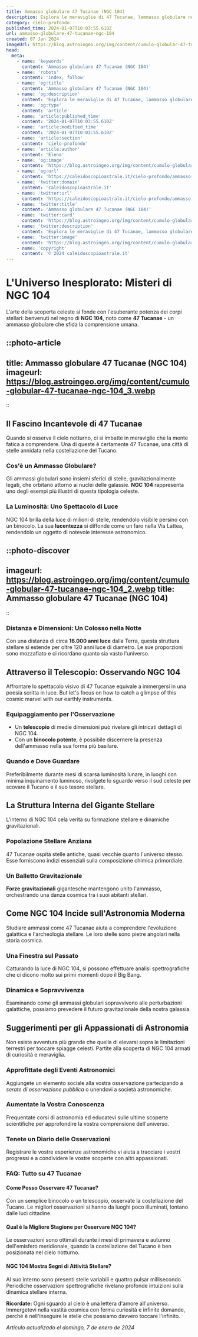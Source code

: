 ```yaml
---
title: Ammasso globulare 47 Tucanae (NGC 104)
description: Esplora le meraviglie di 47 Tucanae, lammasso globulare nel cielo australe. Scopri segreti e curiosità di NGC 104.
category: cielo-profondo
published_time: 2024-01-07T10:03:55.610Z
url: ammasso-globulare-47-tucanae-ngc-104
created: 07 Jan 2024
imageUrl: https://blog.astroingeo.org/img/content/cumulo-globular-47-tucanae-ngc-104_3.webp
head:
  meta:
    - name: 'keywords'
      content: 'Ammasso globulare 47 Tucanae (NGC 104)'
    - name: 'robots'
      content: 'index, follow'
    - name: 'og:title'
      content: 'Ammasso globulare 47 Tucanae (NGC 104)'
    - name: 'og:description'
      content: 'Esplora le meraviglie di 47 Tucanae, lammasso globulare nel cielo australe. Scopri segreti e curiosità di NGC 104.'
    - name: 'og:type'
      content: 'article'
    - name: 'article:published_time'
      content: '2024-01-07T10:03:55.610Z'
    - name: 'article:modified_time'
      content: '2024-01-07T10:03:55.610Z'
    - name: 'article:section'
      content: 'cielo-profondo'
    - name: 'article:author'
      content: 'Elena'
    - name: 'og:image'
      content: 'https://blog.astroingeo.org/img/content/cumulo-globular-47-tucanae-ngc-104_3.webp'
    - name: 'og:url'
      content: 'https://caleidoscopioastrale.it/cielo-profondo/ammasso-globulare-47-tucanae-ngc-104'
    - name: 'twitter:domain'
      content: 'caleidoscopioastrale.it'
    - name: 'twitter:url'
      content: 'https://caleidoscopioastrale.it/cielo-profondo/ammasso-globulare-47-tucanae-ngc-104'
    - name: 'twitter:title'
      content: 'Ammasso globulare 47 Tucanae (NGC 104)'
    - name: 'twitter:card'
      content: 'https://blog.astroingeo.org/img/content/cumulo-globular-47-tucanae-ngc-104_3.webp'
    - name: 'twitter:description'
      content: 'Esplora le meraviglie di 47 Tucanae, lammasso globulare nel cielo australe. Scopri segreti e curiosità di NGC 104.'
    - name: 'twitter:image'
      content: 'https://blog.astroingeo.org/img/content/cumulo-globular-47-tucanae-ngc-104_3.webp'
    - name: 'copyright'
      content: '© 2024 caleidoscopioastrale.it'
---
```

# L'Universo Inesplorato: Misteri di NGC 104 

L'arte della scoperta celeste si fonde con l'esuberante potenza dei corpi stellari: benvenuti nel regno di **NGC 104**, noto come **47 Tucanae** - un ammasso globulare che sfida la comprensione umana. 

::photo-article
---
title: Ammasso globulare 47 Tucanae (NGC 104)
imageurl: https://blog.astroingeo.org/img/content/cumulo-globular-47-tucanae-ngc-104_3.webp
---
::

## Il Fascino Incantevole di 47 Tucanae

Quando si osserva il cielo notturno, ci si imbatte in meraviglie che la mente fatica a comprendere. Una di queste è certamente 47 Tucanae, una città di stelle annidata nella costellazione del Tucano.

### Cos'è un Ammasso Globulare?

Gli ammassi globulari sono insiemi sferici di stelle, gravitazionalmente legati, che orbitano attorno ai nuclei delle galassie. **NGC 104** rappresenta uno degli esempi più illustri di questa tipologia celeste.

### La Luminosità: Uno Spettacolo di Luce

NGC 104 brilla della luce di milioni di stelle, rendendolo visibile persino con un binocolo. La sua **lucentezza** si diffonde come un faro nella Via Lattea, rendendolo un oggetto di notevole interesse astronomico.

::photo-discover
---
imageurl: https://blog.astroingeo.org/img/content/cumulo-globular-47-tucanae-ngc-104_2.webp
title: Ammasso globulare 47 Tucanae (NGC 104)
---
::

### Distanza e Dimensioni: Un Colosso nella Notte

Con una distanza di circa **16.000 anni luce** dalla Terra, questa struttura stellare si estende per oltre 120 anni luce di diametro. Le sue proporzioni sono mozzafiato e ci ricordano quanto sia vasto l'universo.

## Attraverso il Telescopio: Osservando NGC 104

Affrontare lo spettacolo visivo di 47 Tucanae equivale a immergersi in una poesia scritta in luce. But let's focus on how to catch a glimpse of this cosmic marvel with our earthly instruments.

### Equipaggiamento per l'Osservazione

- Un **telescopio** di medie dimensioni può rivelare gli intricati dettagli di NGC 104.
- Con un **binocolo potente**, è possibile discernere la presenza dell'ammasso nella sua forma più basilare.

### Quando e Dove Guardare

Preferibilmente durante mesi di scarsa luminosità lunare, in luoghi con minima inquinamento luminoso, rivolgete lo sguardo verso il sud celeste per scovare il Tucano e il suo tesoro stellare.

## La Struttura Interna del Gigante Stellare

L'interno di NGC 104 cela verità su formazione stellare e dinamiche gravitazionali. 

### Popolazione Stellare Anziana

47 Tucanae ospita stelle antiche, quasi vecchie quanto l'universo stesso. Esse forniscono indizi essenziali sulla composizione chimica primordiale.

### Un Balletto Gravitazionale

**Forze gravitazionali** gigantesche mantengono unito l'ammasso, orchestrando una danza cosmica tra i suoi abitanti stellari.

## Come NGC 104 Incide sull'Astronomia Moderna

Studiare ammassi come 47 Tucanae aiuta a comprendere l'evoluzione galattica e l'archeologia stellare. Le loro stelle sono pietre angolari nella storia cosmica.

### Una Finestra sul Passato

Catturando la luce di NGC 104, si possono effettuare analisi spettrografiche che ci dicono molto sui primi momenti dopo il Big Bang.

### Dinamica e Sopravvivenza

Esaminando come gli ammassi globulari sopravvivono alle perturbazioni galattiche, possiamo prevedere il futuro gravitazionale della nostra galassia.

## Suggerimenti per gli Appassionati di Astronomia

Non esiste avventura più grande che quella di elevarsi sopra le limitazioni terrestri per toccare spiagge celesti. Partite alla scoperta di NGC 104 armati di curiosità e meraviglia.

### Approfittate degli Eventi Astronomici

Aggiungete un elemento sociale alla vostra osservazione partecipando a *serate di osservazione pubblica* o unendovi a società astronomiche.

### Aumentate la Vostra Conoscenza

Frequentate corsi di astronomia ed educatevi sulle ultime scoperte scientifiche per approfondire la vostra comprensione dell'universo.

### Tenete un Diario delle Osservazioni

Registrare le vostre esperienze astronomiche vi aiuta a tracciare i vostri progressi e a condividere le vostre scoperte con altri appassionati.

### **FAQ: Tutto su 47 Tucanae**

#### Come Posso Osservare 47 Tucanae?

Con un semplice binocolo o un telescopio, osservate la costellazione del Tucano. Le migliori osservazioni si hanno da luoghi poco illuminati, lontano dalle luci cittadine.

#### Qual è la Migliore Stagione per Osservare NGC 104?

Le osservazioni sono ottimali durante i mesi di primavera e autunno dell'emisfero meridionale, quando la costellazione del Tucano è ben posizionata nel cielo notturno.

#### NGC 104 Mostra Segni di Attività Stellare?

Al suo interno sono presenti stelle variabili e quattro pulsar millisecondo. Periodiche osservazioni spettrografiche rivelano profonde intuizioni sulla dinamica stellare interna. 

**Ricordate:** Ogni sguardo al cielo è una lettera d'amore all'universo. Immergetevi nella vastità cosmica con ferma curiosità e infinite domande, perché è nell'inseguire le stelle che possiamo davvero toccare l'infinito.

_Artículo actualizado el domingo, 7 de enero de 2024_